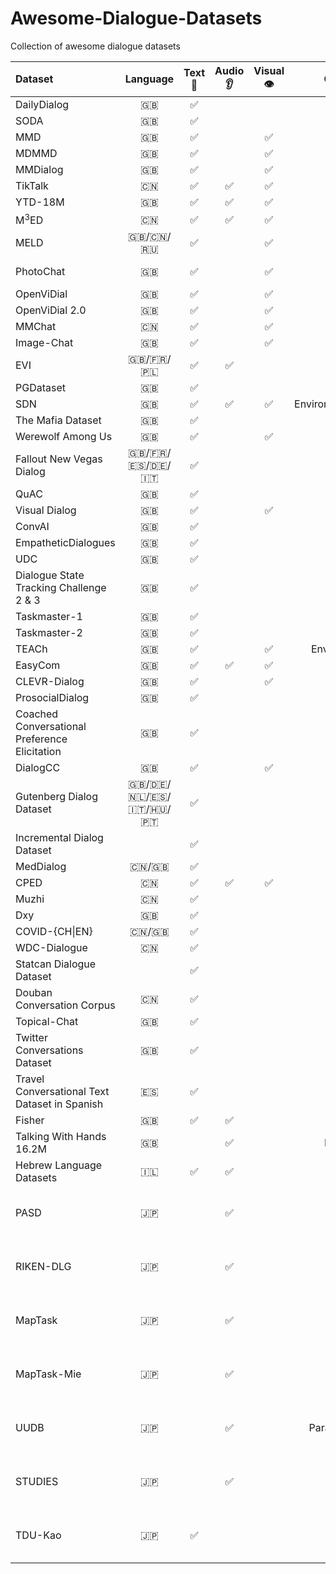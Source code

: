 # Awesome-Dialogue-Datasets
Collection of awesome dialogue datasets

| Dataset                                       |   Language    | Text📝 | Audio👂 | Visual👁️ |       Others       | Homepage                                                                                                                                                                                                                                                                                           | Summary |
| :-------------------------------------------- | :-----------: | :---: | :----: | :-----: | :----------------: | :------------------------------------------------------------------------------------------------------------------------------------------------------------------------------------------------------------------------------------------------------------------------------------------------- | :------ |
| DailyDialog                                   |       🇬🇧       |   ✅   |        |         |                    | [http://yanran.li/dailydialog](http://yanran.li/dailydialog)                                                                                                                                                                                                                                       |         |
| SODA                                          |       🇬🇧       |   ✅   |        |         |                    | [https://github.com/skywalker023/sodaverse](https://github.com/skywalker023/sodaverse)                                                                                                                                                                                                             |         |
| MMD                                           |       🇬🇧       |   ✅   |        |    ✅    |                    | [https://amritasaha1812.github.io/MMD/](https://amritasaha1812.github.io/MMD/)                                                                                                                                                                                                                     |         |
| MDMMD                                         |       🇬🇧       |   ✅   |        |    ✅    |                    | [https://www.iitp.ac.in/~ai-nlp-ml/resources.html#mdmmd](https://www.iitp.ac.in/~ai-nlp-ml/resources.html#mdmmd)                                                                                                                                                                                   |         |
| MMDialog                                      |       🇬🇧       |   ✅   |        |    ✅    |                    | [https://github.com/victorsungo/MMDialog](https://github.com/victorsungo/MMDialog)                                                                                                                                                                                                                 |         |
| TikTalk                                       |       🇨🇳       |   ✅   |   ✅    |    ✅    |                    | [https://github.com/RUC-AIMind/TikTalk](https://github.com/RUC-AIMind/TikTalk)                                                                                                                                                                                                                     |         |
| YTD-18M                                       |       🇬🇧       |   ✅   |   ✅    |    ✅    |                    | [https://seungjuhan.me/champagne/](https://seungjuhan.me/champagne/)                                                                                                                                                                                                                               |         |
| M$^3$ED                                       |       🇨🇳       |   ✅   |   ✅    |    ✅    |                    | [https://github.com/AIM3-RUC/RUCM3ED](https://github.com/AIM3-RUC/RUCM3ED)                                                                                                                                                                                                                         |         |
| MELD                                          |     🇬🇧/🇨🇳/🇷🇺     |   ✅   |        |    ✅    |                    | [https://affective-meld.github.io/](https://affective-meld.github.io/)                                                                                                                                                                                                                             |         |
| PhotoChat                                     |       🇬🇧       |   ✅   |        |    ✅    |                    | [https://github.com/google-research/google-research/tree/master/multimodalchat/](https://github.com/google-research/google-research/tree/master/multimodalchat/)                                                                                                                                   |         |
| OpenViDial                                    |       🇬🇧       |   ✅   |        |    ✅    |                    | [https://github.com/ShannonAI/OpenViDial](https://github.com/ShannonAI/OpenViDial)                                                                                                                                                                                                                 |         |
| OpenViDial 2.0                                |       🇬🇧       |   ✅   |        |    ✅    |                    | [https://github.com/ShannonAI/OpenViDial](https://github.com/ShannonAI/OpenViDial)                                                                                                                                                                                                                 |         |
| MMChat                                        |       🇨🇳       |   ✅   |        |    ✅    |                    | [https://github.com/silverriver/MMChat](https://github.com/silverriver/MMChat)                                                                                                                                                                                                                     |         |  |
| Image-Chat                                    |       🇬🇧       |   ✅   |        |    ✅    |                    | [http://parl.ai/projects/image_chat](http://parl.ai/projects/image_chat)                                                                                                                                                                                                                           |         |
| EVI                                           |     🇬🇧/🇫🇷/🇵🇱     |   ✅   |   ✅    |         |       Table        | [https://github.com/PolyAI-LDN/evi-paper](https://github.com/PolyAI-LDN/evi-paper)                                                                                                                                                                                                                 |         |
| PGDataset                                     |       🇬🇧       |   ✅   |        |         |                    | [https://github.com/ruinunca/PGTask/](https://github.com/ruinunca/PGTask/)                                                                                                                                                                                                                         |         |
| SDN                                           |       🇬🇧       |   ✅   |   ✅    |    ✅    | Environment/Action | [https://github.com/sled-group/DOROTHIE](https://github.com/sled-group/DOROTHIE)                                                                                                                                                                                                                   |         |
| The Mafia Dataset                             |       🇬🇧       |   ✅   |        |         |                    | [https://github.com/omonida/mafia-dataset](https://github.com/omonida/mafia-dataset)                                                                                                                                                                                                               |         |
| Werewolf Among Us                             |       🇬🇧       |   ✅   |        |    ✅    |                    | [https://persuasion-deductiongame.socialai-data.org/](https://persuasion-deductiongame.socialai-data.org/)                                                                                                                                                                                         |         |
| Fallout New Vegas Dialog                      |   🇬🇧/🇫🇷/🇪🇸/🇩🇪/🇮🇹   |   ✅   |        |         |                    | [https://zenodo.org/record/6990638](https://zenodo.org/record/6990638)                                                                                                                                                                                                                             |         |
| QuAC                                          |       🇬🇧       |   ✅   |        |         |                    | [https://quac.ai/](https://quac.ai/)                                                                                                                                                                                                                                                               |         |
| Visual Dialog                                 |       🇬🇧       |   ✅   |        |    ✅    |                    | [https://visualdialog.org/](https://visualdialog.org/)                                                                                                                                                                                                                                             |         |
| ConvAI                                        |       🇬🇧       |   ✅   |        |         |                    | [https://parl.ai/projects/convai2/](https://parl.ai/projects/convai2/)                                                                                                                                                                                                                             |         |
| EmpatheticDialogues                           |       🇬🇧       |   ✅   |        |         |                    | [https://github.com/facebookresearch/EmpatheticDialogues](https://github.com/facebookresearch/EmpatheticDialogues)                                                                                                                                                                                 |         |
| UDC                                           |       🇬🇧       |   ✅   |        |         |                    | [https://github.com/npow/ubottu](https://github.com/npow/ubottu)                                                                                                                                                                                                                                   |         |
| Dialogue State Tracking Challenge 2 & 3       |       🇬🇧       |   ✅   |        |         |                    | [https://github.com/matthen/dstc](https://github.com/matthen/dstc)                                                                                                                                                                                                                                 |         |
| Taskmaster-1                                  |       🇬🇧       |   ✅   |        |         |                    | [https://research.google/tools/datasets/taskmaster-1/](https://research.google/tools/datasets/taskmaster-1/)                                                                                                                                                                                       |         |
| Taskmaster-2                                  |       🇬🇧       |   ✅   |        |         |                    | [https://research.google/tools/datasets/taskmaster-2/](https://research.google/tools/datasets/taskmaster-2/)                                                                                                                                                                                       |         |
| TEACh                                         |       🇬🇧       |   ✅   |        |    ✅    |    Environment     | [https://github.com/alexa/teach](https://github.com/alexa/teach)                                                                                                                                                                                                                                   |         |
| EasyCom                                       |       🇬🇧       |   ✅   |   ✅    |    ✅    |                    | [https://github.com/facebookresearch/EasyComDataset](https://github.com/facebookresearch/EasyComDataset)                                                                                                                                                                                           |         |
| CLEVR-Dialog                                  |       🇬🇧       |   ✅   |        |    ✅    |                    | [https://github.com/satwikkottur/clevr-dialog](https://github.com/satwikkottur/clevr-dialog)                                                                                                                                                                                                       |         |
| ProsocialDialog                               |       🇬🇧       |   ✅   |        |         |                    | [https://github.com/skywalker023/prosocial-dialog](https://github.com/skywalker023/prosocial-dialog)                                                                                                                                                                                               |         |
| Coached Conversational Preference Elicitation |       🇬🇧       |   ✅   |        |         |                    | [https://research.google/tools/datasets/coached-conversational-preference-elicitation/](https://research.google/tools/datasets/coached-conversational-preference-elicitation/)                                                                                                                     |         |
| DialogCC                                      |       🇬🇧       |   ✅   |        |    ✅    |                    | [https://github.com/passing2961/DialogCC](https://github.com/passing2961/DialogCC)                                                                                                                                                                                                                 |         |
| Gutenberg Dialog Dataset                      | 🇬🇧/🇩🇪/🇳🇱/🇪🇸/🇮🇹/🇭🇺/🇵🇹 |   ✅   |        |         |                    | [https://github.com/ricsinaruto/gutenberg-dialog](https://github.com/ricsinaruto/gutenberg-dialog)                                                                                                                                                                                                 |         |
| Incremental Dialog Dataset                    |               |   ✅   |        |         |                    | [https://github.com/Leechikara/Incremental-Dialogue-System](https://github.com/Leechikara/Incremental-Dialogue-System)                                                                                                                                                                             |         |
| MedDialog                                     |      🇨🇳/🇬🇧      |   ✅   |        |         |                    | [https://github.com/UCSD-AI4H/Medical-Dialogue-System](https://github.com/UCSD-AI4H/Medical-Dialogue-System)                                                                                                                                                                                       |         |
| CPED                                          |       🇨🇳       |   ✅   |   ✅    |    ✅    |                    | [https://github.com/scutcyr/CPED](https://github.com/scutcyr/CPED)                                                                                                                                                                                                                                 |         |
| Muzhi                                         |       🇨🇳       |   ✅   |        |         |                    |                                                                                                                                                                                                                                                                                                    |         |
| Dxy                                           |       🇬🇧       |   ✅   |        |         |                    |                                                                                                                                                                                                                                                                                                    |         |
| COVID-{CH\|EN}                                |      🇨🇳/🇬🇧      |   ✅   |        |         |                    |                                                                                                                                                                                                                                                                                                    |         |
| WDC-Dialogue                                  |       🇨🇳       |   ✅   |        |         |                    |                                                                                                                                                                                                                                                                                                    |         |
| Statcan Dialogue Dataset                      |               |   ✅   |        |         |       Table        |                                                                                                                                                                                                                                                                                                    |         |
| Douban Conversation Corpus                    |       🇨🇳       |   ✅   |        |         |                    | [https://github.com/MarkWu🇳🇱P/MultiTurnResponseSelection](https://github.com/MarkWuNLP/MultiTurnResponseSelection)                                                                                                                                                                                  |         |
| Topical-Chat                                  |       🇬🇧       |   ✅   |        |         |                    | [https://github.com/alexa/Topical-Chat](https://github.com/alexa/Topical-Chat)                                                                                                                                                                                                                     |         |
| Twitter Conversations Dataset                 |       🇬🇧       |   ✅   |        |         |                    | [https://github.com/IBM/twitter-customer-care-document-prediction](https://github.com/IBM/twitter-customer-care-document-prediction)                                                                                                                                                               |         |
| Travel Conversational Text Dataset in Spanish |       🇪🇸       |   ✅   |        |         |                    | [https://www.futurebeeai.com/dataset/text-dataset/spanish-travel-domain-conversation-text-dataset](https://www.futurebeeai.com/dataset/text-dataset/spanish-travel-domain-conversation-text-dataset)                                                                                               |         |
| Fisher                                        |       🇬🇧       |   ✅   |   ✅    |         |                    | [https://catalog.ldc.upenn.edu/LDC2004T19](https://catalog.ldc.upenn.edu/LDC2004T19)                                                                                                                                                                                                               |         |
| Talking With Hands 16.2M                      |       🇬🇧       |       |   ✅    |         |       Motion       | [https://github.com/facebookresearch/TalkingWithHands32M](https://github.com/facebookresearch/TalkingWithHands32M)                                                                                                                                                                                 |         |
| Hebrew Language Datasets                      |       🇮🇱       |   ✅   |   ✅    |         |                    | [https://ja.shaip.com/offerings/speech-data-catalog/hebrew-dataset/](https://ja.shaip.com/offerings/speech-data-catalog/hebrew-dataset/)                                                                                                                                                           |         |
| PASD                                          |       🇯🇵       |       |   ✅    |         |                    | [https://dsc.repo.nii.ac.jp/?action=pages_view_main&active_action=repository_view_main_item_detail&item_id=4358&item_no=1&page_id=13&block_id=21](https://dsc.repo.nii.ac.jp/?action=pages_view_main&active_action=repository_view_main_item_detail&item_id=4358&item_no=1&page_id=13&block_id=21) |         |
| RIKEN-DLG                                     |       🇯🇵       |       |   ✅    |         |                    | [https://dsc.repo.nii.ac.jp/?action=pages_view_main&active_action=repository_view_main_item_detail&item_id=4368&item_no=1&page_id=13&block_id=21](https://dsc.repo.nii.ac.jp/?action=pages_view_main&active_action=repository_view_main_item_detail&item_id=4368&item_no=1&page_id=13&block_id=21) |         |
| MapTask                                       |       🇯🇵       |       |   ✅    |         |                    | [https://dsc.repo.nii.ac.jp/?action=pages_view_main&active_action=repository_view_main_item_detail&item_id=4369&item_no=1&page_id=13&block_id=21](https://dsc.repo.nii.ac.jp/?action=pages_view_main&active_action=repository_view_main_item_detail&item_id=4369&item_no=1&page_id=13&block_id=21) |         |
| MapTask-Mie                                   |       🇯🇵       |       |   ✅    |         |                    | [https://dsc.repo.nii.ac.jp/?action=pages_view_main&active_action=repository_view_main_item_detail&item_id=4370&item_no=1&page_id=13&block_id=21](https://dsc.repo.nii.ac.jp/?action=pages_view_main&active_action=repository_view_main_item_detail&item_id=4370&item_no=1&page_id=13&block_id=21) |         |
| UUDB                                          |       🇯🇵       |       |   ✅    |         |   Paralinguistic   | [https://dsc.repo.nii.ac.jp/?action=pages_view_main&active_action=repository_view_main_item_detail&item_id=4371&item_no=1&page_id=13&block_id=21](https://dsc.repo.nii.ac.jp/?action=pages_view_main&active_action=repository_view_main_item_detail&item_id=4371&item_no=1&page_id=13&block_id=21) |         |
| STUDIES                                       |       🇯🇵       |       |   ✅    |         |                    | [https://dsc.repo.nii.ac.jp/?action=pages_view_main&active_action=repository_view_main_item_detail&item_id=4603&item_no=1&page_id=13&block_id=21](https://dsc.repo.nii.ac.jp/?action=pages_view_main&active_action=repository_view_main_item_detail&item_id=4603&item_no=1&page_id=13&block_id=21) |         |
| TDU-Kao                                       |       🇯🇵       |   ✅   |        |         |                    | [https://dsc.repo.nii.ac.jp/?action=pages_view_main&active_action=repository_view_main_item_detail&item_id=4899&item_no=1&page_id=13&block_id=21](https://dsc.repo.nii.ac.jp/?action=pages_view_main&active_action=repository_view_main_item_detail&item_id=4899&item_no=1&page_id=13&block_id=21) |         |